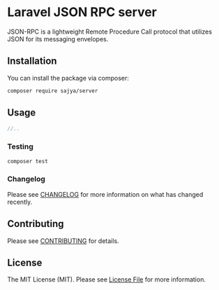 # Laravel JSON RPC server

JSON-RPC is a lightweight Remote Procedure Call protocol that utilizes JSON for its messaging envelopes.

## Installation

You can install the package via composer:

```bash
composer require sajya/server
```

## Usage

``` php
//..
```

### Testing

``` bash
composer test
```

### Changelog

Please see [CHANGELOG](CHANGELOG.md) for more information on what has changed recently.

## Contributing

Please see [CONTRIBUTING](CONTRIBUTING.md) for details.

## License

The MIT License (MIT). Please see [License File](LICENSE.md) for more information.
